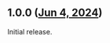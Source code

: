 ## 1.0.0 ([Jun 4, 2024](https://github.com/ramensoftware/windhawk-mods/blob/b0f5ffd4775c271f45ee47e0f320113cc9c203a1/mods/ce-disable-process-button-flashing.wh.cpp))

Initial release.
